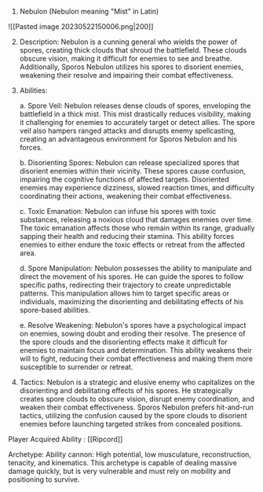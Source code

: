1.  Nebulon (Nebulon meaning "Mist" in Latin)

![[Pasted image 20230522150006.png|200]]

    
2.  Description: Nebulon is a cunning general who wields the power of spores, creating thick clouds that shroud the battlefield. These clouds obscure vision, making it difficult for enemies to see and breathe. Additionally, Sporos Nebulon utilizes his spores to disorient enemies, weakening their resolve and impairing their combat effectiveness.
    
3.  Abilities:
    
    a. Spore Veil: Nebulon releases dense clouds of spores, enveloping the battlefield in a thick mist. This mist drastically reduces visibility, making it challenging for enemies to accurately target or detect allies. The spore veil also hampers ranged attacks and disrupts enemy spellcasting, creating an advantageous environment for Sporos Nebulon and his forces.
    
    b. Disorienting Spores: Nebulon can release specialized spores that disorient enemies within their vicinity. These spores cause confusion, impairing the cognitive functions of affected targets. Disoriented enemies may experience dizziness, slowed reaction times, and difficulty coordinating their actions, weakening their combat effectiveness.
    
    c. Toxic Emanation: Nebulon can infuse his spores with toxic substances, releasing a noxious cloud that damages enemies over time. The toxic emanation affects those who remain within its range, gradually sapping their health and reducing their stamina. This ability forces enemies to either endure the toxic effects or retreat from the affected area.
    
    d. Spore Manipulation: Nebulon possesses the ability to manipulate and direct the movement of his spores. He can guide the spores to follow specific paths, redirecting their trajectory to create unpredictable patterns. This manipulation allows him to target specific areas or individuals, maximizing the disorienting and debilitating effects of his spore-based abilities.
    
    e. Resolve Weakening: Nebulon's spores have a psychological impact on enemies, sowing doubt and eroding their resolve. The presence of the spore clouds and the disorienting effects make it difficult for enemies to maintain focus and determination. This ability weakens their will to fight, reducing their combat effectiveness and making them more susceptible to surrender or retreat.
    
4.  Tactics: Nebulon is a strategic and elusive enemy who capitalizes on the disorienting and debilitating effects of his spores. He strategically creates spore clouds to obscure vision, disrupt enemy coordination, and weaken their combat effectiveness. Sporos Nebulon prefers hit-and-run tactics, utilizing the confusion caused by the spore clouds to disorient enemies before launching targeted strikes from concealed positions.

Player Acquired Ability : [[Ripcord]]

Archetype:  Ability cannon: High potential, low musculature, reconstruction, tenacity, and kinematics. This archetype is capable of dealing massive damage quickly, but is very vulnerable and must rely on mobility and positioning to survive. 